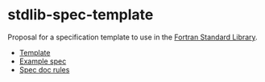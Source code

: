 # stdlib-spec-template

Proposal for a specification template to use in the [Fortran Standard Library](https://github.com/fortran-lang/stdlib).

* [Template](template.md)
* [Example spec](stdlib_math.md)
* [Spec doc rules](rules.md)
